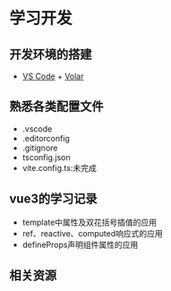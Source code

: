 # 学习开发

## 开发环境的搭建
- [VS Code](https://code.visualstudio.com/) + [Volar](https://marketplace.visualstudio.com/items?itemName=Vue.volar)

## 熟悉各类配置文件
- .vscode
- .editorconfig
- .gitignore
- tsconfig.json
- vite.config.ts:未完成

## vue3的学习记录
- template中属性及双花括号插值的应用
- ref、reactive、computed响应式的应用
- defineProps声明组件属性的应用

## 相关资源
